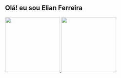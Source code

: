 ## Olá! eu sou Elian Ferreira


<div>
  <a href="https://github.com/elianferreira">
  <img height="180em" src="https://github-readme-stats.vercel.app/api?username=elianferreira&show_icons=true&theme=omni&include_all_commits=true&count_private=true"/>
  <img height="180em" src="https://github-readme-stats.vercel.app/api/top-langs/?username=elianferreira&layout=compact&langs_count=7&theme=omni"/>
</div>




